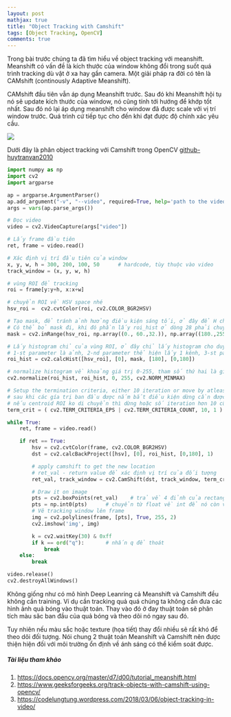 ```yaml
---
layout: post
mathjax: true
title: "Object Tracking with Camshift"
tags: [Object Tracking, OpenCV]
comments: true
---
```


Trong bài trước chúng ta đã tìm hiểu về object tracking với meanshift. Meanshift có vấn đề là kích thước của window không đổi trong suốt quá trình tracking dù vật ở xa hay gần camera. Một giải pháp ra đời có tên là CAMshift (continously Adaptive Meanshift).

CAMshift đầu tiên vẫn áp dụng Meanshift trước. Sau đó khi Meanshift hội tụ nó sẽ update kích thước của window, nó cũng tính tới hướng để khớp tốt nhất. Sau đó nó lại áp dụng meanshift cho window đã được scale với vị trí window trước. Quá trình cứ tiếp tục cho đến khi đạt được độ chính xác yêu cầu.

<img src="https://docs.opencv.org/master/camshift_face.gif" style="display:block; margin-left:auto; margin-right:auto">

Dưới đây là phân object tracking với Camshift trong OpenCV [github-huytranvan2010](https://github.com/huytranvan2010/Object-Tracking-with-Camshift)

```python
import numpy as np
import cv2
import argparse

ap = argparse.ArgumentParser()
ap.add_argument("-v", "--video", required=True, help='path to the video')
args = vars(ap.parse_args())

# Đọc video
video = cv2.VideoCapture(args["video"])

# Lấy frame đầu tiên
ret, frame = video.read()

# Xác định vị trí đầu tiên của window
x, y, w, h = 300, 200, 100, 50      # hardcode, tùy thuộc vào video
track_window = (x, y, w, h)

# vùng ROI để tracking
roi = frame[y:y+h, x:x+w]

# chuyển ROI về HSV space nhé
hsv_roi =  cv2.cvtColor(roi, cv2.COLOR_BGR2HSV)

# Tạo mask, để tránh ảnh hưởng điều kiện sáng tối, ở đây để H chạy toàn dải từ 0 đến 180
# Có thể bỏ mask đi, khi đó phần lấy roi_hist ở dòng 28 phải chuyển thành None
mask = cv2.inRange(hsv_roi, np.array((0., 60.,32.)), np.array((180.,255.,255.)))

# Lấy histogram chỉ của vùng ROI, ở đây chỉ lấy histogram cho duy nhất 1 kênh H - Hue
# 1-st parameter là ảnh, 2-nd parameter thể hiện lấy 1 kênh, 3-st parameter là mask, 4-th là số bins, 5-th là khoảng giá trị
roi_hist = cv2.calcHist([hsv_roi], [0], mask, [180], [0,180])

# normalize histogram về khoảng giá trị 0-255, tham số thứ hai là giá trị trả về, cuối cùng là norm type
cv2.normalize(roi_hist, roi_hist, 0, 255, cv2.NORM_MINMAX)

# Setup the termination criteria, either 10 iteration or move by atleast 1 pt
# sau khi các gía trị ban đầu được nắm bắt điều kiện dừng cần được thiết lập
# nếu centroid ROI ko di chuyển thì dừng hoặc số iteration hơn 10 cũng dừng (vì quá trình dịch chuyển) - nhiều thì tốn thời gian
term_crit = ( cv2.TERM_CRITERIA_EPS | cv2.TERM_CRITERIA_COUNT, 10, 1 )

while True:
    ret, frame = video.read()

    if ret == True:
        hsv = cv2.cvtColor(frame, cv2.COLOR_BGR2HSV)
        dst = cv2.calcBackProject([hsv], [0], roi_hist, [0,180], 1)

        # apply camshift to get the new location
        # ret_val - return value để xác định vị trí của đối tượng
        ret_val, track_window = cv2.CamShift(dst, track_window, term_crit)

        # Draw it on image
        pts = cv2.boxPoints(ret_val)    # trả về 4 đỉnh của rectangle
        pts = np.int0(pts)      # chuyển từ float về int để nó còn vẽ được
        # Vẽ tracking window lên frame
        img = cv2.polylines(frame, [pts], True, 255, 2)
        cv2.imshow('img', img)

        k = cv2.waitKey(30) & 0xff
        if k == ord("q"):       # nhấn q để thoát
            break
    else:
        break

video.release()
cv2.destroyAllWindows()
```
Không giống như có mô hình Deep Leanring cả Meanshift và Camshift đều không cần training. Ví dụ cần tracking quả quá chúng ta không cần đưa các hình ảnh quả bóng vào thuật toán. Thay vào đó ở đay thuật toán sẽ phân tích màu săc ban đầu của quả bóng và theo dõi nó ngay sau đó.

Tuy nhiên nếu màu sắc hoặc texture (họa tiết) thay đổi nhiều sẽ rất khó để theo dõi đối tượng. Nói chung 2 thuật toán Meanshift và Camshift nên được thiện hiện đối với môi trường ổn định về ánh sáng có thể kiểm soát được.
##### Tài liệu tham khảo
1. https://docs.opencv.org/master/d7/d00/tutorial_meanshift.html
2. https://www.geeksforgeeks.org/track-objects-with-camshift-using-opencv/
3. https://codelungtung.wordpress.com/2018/03/06/object-tracking-in-video/
